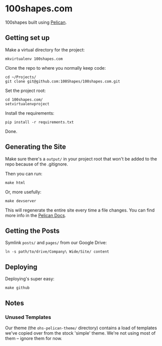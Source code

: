 100shapes.com
=============

100shapes built using [Pelican](http://docs.getpelican.com/en/3.0/).

Getting set up
--------------

Make a virtual directory for the project:

	mkvirtualenv 100shapes.com

Clone the repo to where you normally keep code:

	cd ~/Projects/
	git clone git@github.com:100Shapes/100shapes.com.git

Set the project root:

	cd 100shapes.com/
	setvirtualenvproject

Install the requirements:

	pip install -r requirements.txt

Done.


Generating the Site
-------------------

Make sure there's a `output/` in your project root that won't be added to the repo because of the .gitignore.

Then you can run:
	
	make html

Or, more usefully:

	make devserver

This will regenerate the entire site every time a file changes. You can find more info in the [Pelican Docs](http://docs.getpelican.com/en/3.0/getting_started.html#kickstart-a-blog).


Getting the Posts
-----------------

Symlink `posts/` and `pages/` from our Google Drive:

	ln -s path/to/drive/Company\ Wide/Site/ content


Deploying
---------

Deploying's super easy:

	make github 
	 

Notes
-----

### Unused Templates

Our theme (the `ohs-pelican-theme/` directory) contains a load of templates we've copied over from the stock 'simple' theme. We're not using most of them – ignore them for now.